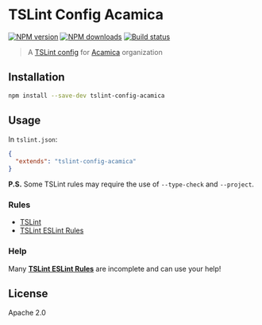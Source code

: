 # TSLint Config Acamica

[![NPM version](https://img.shields.io/npm/v/tslint-config-acamica.svg?style=flat)](https://npmjs.org/package/tslint-config-acamica)
[![NPM downloads](https://img.shields.io/npm/dm/tslint-config-acamica.svg?style=flat)](https://npmjs.org/package/tslint-config-acamica)
[![Build status](https://img.shields.io/travis/blakeembrey/tslint-config-acamica.svg?style=flat)](https://travis-ci.org/blakeembrey/tslint-config-acamica)

> A [TSLint config](https://palantir.github.io/tslint/usage/tslint-json/) for [Acamica](https://github.com/acamica) organization

## Installation

```sh
npm install --save-dev tslint-config-acamica
```

## Usage

In `tslint.json`:

```json
{
  "extends": "tslint-config-acamica"
}
```

**P.S.** Some TSLint rules may require the use of `--type-check` and `--project`.

### Rules

* [TSLint](https://www.npmjs.com/package/tslint)
* [TSLint ESLint Rules](https://www.npmjs.com/package/tslint-eslint-rules)

### Help

Many [**TSLint ESLint Rules**](https://github.com/buzinas/tslint-eslint-rules#rules-copied-from-the-eslint-website) are incomplete and can use your help!

## License

Apache 2.0

